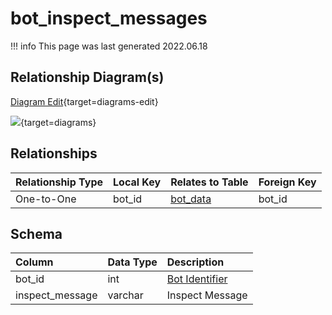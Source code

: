 # bot_inspect_messages

!!! info
	This page was last generated 2022.06.18

## Relationship Diagram(s)

[Diagram Edit](https://mermaid.live/edit#eyJjb2RlIjoiZXJEaWFncmFtXG4gICAgYm90X2luc3BlY3RfbWVzc2FnZXMge1xuICAgICAgICB2YXJjaGFyIGJvdF9pZFxuICAgIH1cbiAgICBib3RfZGF0YSB7XG4gICAgICAgIHZhcmNoYXIgYm90X2lkXG4gICAgICAgIHZhcmNoYXIgc3BlbGxzX2lkXG4gICAgICAgIHZhcmNoYXIgem9uZV9pZFxuICAgICAgICB2YXJjaGFyIG93bmVyX2lkXG4gICAgfVxuICAgIGJvdF9pbnNwZWN0X21lc3NhZ2VzIHx8LS1veyBib3RfZGF0YSA6IE9uZS10by1PbmVcblxuIiwibWVybWFpZCI6eyJ0aGVtZSI6ImRlZmF1bHQifSwidXBkYXRlRWRpdG9yIjp0cnVlLCJhdXRvU3luYyI6dHJ1ZSwidXBkYXRlRGlhZ3JhbSI6dHJ1ZX0=){target=diagrams-edit}

[![](https://mermaid.ink/img/eyJjb2RlIjoiZXJEaWFncmFtXG4gICAgYm90X2luc3BlY3RfbWVzc2FnZXMge1xuICAgICAgICB2YXJjaGFyIGJvdF9pZFxuICAgIH1cbiAgICBib3RfZGF0YSB7XG4gICAgICAgIHZhcmNoYXIgYm90X2lkXG4gICAgICAgIHZhcmNoYXIgc3BlbGxzX2lkXG4gICAgICAgIHZhcmNoYXIgem9uZV9pZFxuICAgICAgICB2YXJjaGFyIG93bmVyX2lkXG4gICAgfVxuICAgIGJvdF9pbnNwZWN0X21lc3NhZ2VzIHx8LS1veyBib3RfZGF0YSA6IE9uZS10by1PbmVcblxuIiwibWVybWFpZCI6eyJ0aGVtZSI6ImRlZmF1bHQifSwidXBkYXRlRWRpdG9yIjp0cnVlLCJhdXRvU3luYyI6dHJ1ZSwidXBkYXRlRGlhZ3JhbSI6dHJ1ZX0=)](https://mermaid.ink/img/eyJjb2RlIjoiZXJEaWFncmFtXG4gICAgYm90X2luc3BlY3RfbWVzc2FnZXMge1xuICAgICAgICB2YXJjaGFyIGJvdF9pZFxuICAgIH1cbiAgICBib3RfZGF0YSB7XG4gICAgICAgIHZhcmNoYXIgYm90X2lkXG4gICAgICAgIHZhcmNoYXIgc3BlbGxzX2lkXG4gICAgICAgIHZhcmNoYXIgem9uZV9pZFxuICAgICAgICB2YXJjaGFyIG93bmVyX2lkXG4gICAgfVxuICAgIGJvdF9pbnNwZWN0X21lc3NhZ2VzIHx8LS1veyBib3RfZGF0YSA6IE9uZS10by1PbmVcblxuIiwibWVybWFpZCI6eyJ0aGVtZSI6ImRlZmF1bHQifSwidXBkYXRlRWRpdG9yIjp0cnVlLCJhdXRvU3luYyI6dHJ1ZSwidXBkYXRlRGlhZ3JhbSI6dHJ1ZX0=){target=diagrams}


## Relationships

| Relationship Type | Local Key | Relates to Table | Foreign Key |
| :--- | :--- | :--- | :--- |
| One-to-One | bot_id | [bot_data](../../schema/bots/bot_data.md) | bot_id |


## Schema

| Column | Data Type | Description |
| :--- | :--- | :--- |
| bot_id | int | [Bot Identifier](bot_data.md) |
| inspect_message | varchar | Inspect Message |

